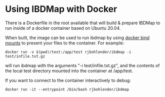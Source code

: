 # Using IBDMap with Docker
There is a Dockerfile in the root available that will build & prepare IBDMap to
run inside of a docker container based on Ubuntu 20.04. 

When built, the image can be used to run ibdmap by using 
[docker bind mounts](https://docs.docker.com/storage/bind-mounts/) to present
your files to the container. For example:

```shell
docker run -v $(pwd)/test:/app/test rjbohlender/ibdmap -i test/infile.txt.gz
```
will run ibdmap with the arguments "-i test/infile.txt.gz", and the contents of the 
local test directory mounted into the container at /app/test.

If you want to connect to the container interactively to debug:
```shell
docker run -it --entrypoint /bin/bash rjbohlender/ibdmap
```
